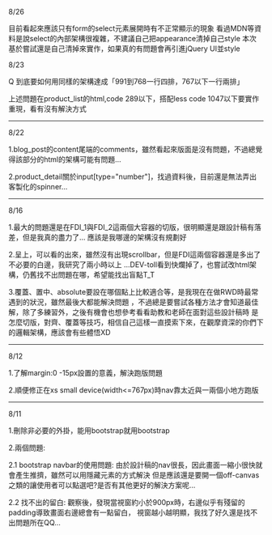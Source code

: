 8/26

目前看起來應該只有form的select元素展開時有不正常顯示的現象
看過MDN等資料是說select的內部架構很複雜，不建議自己把appearance清掉自己style
本次基於嘗試還是自己清掉來實作，如果真的有問題會再引進jQuery UI並style


8/23

Q 到底要如何用同樣的架構達成「991到768一行四排，767以下一行兩排」

上述問題在product_list的html,code 289以下，搭配less code 1047以下要實作重現，看有沒有解決方式

------------------------------------------

8/22

1.blog_post的content尾端的comments，雖然看起來版面是沒有問題，不過總覺得該部分的html的架構可能有問題...

2.product_detail關於input[type="number"]，找過資料後，目前還是無法弄出客製化的spinner...

-------------------------------------------


8/16

1.最大的問題還是在FDI_1與FDI_2這兩個大容器的切版，很明顯還是跟設計稿有落差，但是我真的盡力了...
應該是我哪邊的架構沒有規劃好

2.呈上，可以看的出來，雖然沒有出現scrollbar，但是FDI這兩個容器還是多出了不必要的白邊，我研究了兩小時以上
...DEV-toll看到快爛掉了，也嘗試改html架構，仍舊找不出問題在哪，希望能找出盲點T_T

3.覆蓋、置中、absolute要設在哪個點上比較適合等，是我現在在做RWD時最常遇到的狀況，雖然最後大都能解決問題
，不過總是要嘗試各種方法才會知道最佳解，除了多練習外，之後有機會也想參考看看助教和老師在面對這些設計稿時
是怎麼切版，對齊、覆蓋等技巧，相信自己這樣一直摸索下來，在觀摩資深的你們下的邏輯架構，應該會有些體悟XD

-------------------------------------------
8/12

1.了解margin:0 -15px設置的意義，解決跑版問題

2.順便修正在xs small device(width<=767px)時nav靠太近與一兩個小地方跑版




-------------------------------------------
8/11

1.刪除非必要的外掛，能用bootstrap就用bootstrap

2.兩個問題:

2.1 bootstrap navbar的使用問題:
由於設計稿的nav很長，因此畫面一縮小很快就會產生推擠，雖然可以用隱藏元素的方式解決
但是應該還是要開一個off-canvas之類的讓使用者可以點選吧?是否有其他更好的解決方案呢...

2.2 找不出的留白:
觀察後，發現當視窗約小於900px時，右邊似乎有殘留的padding導致畫面右邊總會有一點留白，
視窗越小越明顯，我找了好久還是找不出問題所在QQ... 

